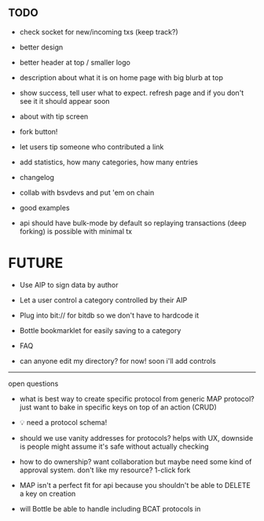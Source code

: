 ## TODO
* check socket for new/incoming txs (keep track?)
* better design
* better header at top / smaller logo
* description about what it is on home page with big blurb at top
* show success, tell user what to expect. refresh page and if you don't see it it should appear soon
* about with tip screen

* fork button!
* let users tip someone who contributed a link

* add statistics, how many categories, how many entries
* changelog
* collab with bsvdevs and put 'em on chain
* good examples
* api should have bulk-mode by default so replaying transactions (deep forking) is possible with minimal tx


# FUTURE
* Use AIP to sign data by author
* Let a user control a category controlled by their AIP
* Plug into bit:// for bitdb so we don't have to hardcode it
* Bottle bookmarklet for easily saving to a category


* FAQ
* can anyone edit my directory? for now! soon i'll add controls


------

open questions

* what is best way to create specific protocol from generic MAP protocol? just want to bake in specific keys on top of an action (CRUD)
 - 💡 need a protocol schema!

* should we use vanity addresses for protocols? helps with UX, downside is people might assume it's safe without actually checking

* how to do ownership? want collaboration but maybe need some kind of approval system. don't like my resource? 1-click fork

* MAP isn't a perfect fit for api because you shouldn't be able to DELETE a key on creation

* will Bottle be able to handle including BCAT protocols in <script> tags for 100kb > javascript (like React)

suggestions

* bitdb would be nice to just say "give me OP_RETURN string array" in addition to s1,s2,s3,s4,s5—useful for variable length protocols like MAP

* on-chain planaria... end up doing similar "state processing" code to bring "objects" up to date, planarium.js?
 * could be like a planaria state machine transformer, but embedded in a bitcoin tx, so everything is still onchain
 * in addition to {"r": {"f": ...}} could do bit:// protocol transformations? run it through MAP in-chain protocol to convert s1/s2/s3/s3 to key/values

* bitdb would be nice to have easy way to debug jq/re-run query over and over (ctrl+enter)

* moneybutton should allow donating above additional output amount, so dev can easily earn more baked right in or user can take tip down to $0

* enable regex in jq for more advanced filtering

-----

create a vanity protocol url 1dir…..

can it be it's own protocol but layer existing protocols? like map and then predefine what the keys are?

The Open Directory Protocol (ODP)

* category
  * name
  * description (markdown)
  * parent_category (nullable)
  * MAP extra key/pairs

* entry
  * category_id
  * name
  * description
  * link (b://, c://, d://, txid)
  * priority/order
  * tags
  * MAP extra key/pairs







1dir1234567890abcxyz create.category |
1PuQa7K62MiKCtssSLKy1kh56WWU7MtUR5
SET
name "BSVDEVS"
description "All the best blockchain dev resources"
parent <txid://category>

1dir1234567890abcxyz category.update <txid://category> |
1PuQa7K62MiKCtssSLKy1kh56WWU7MtUR5
SET
name "BSV DEVS"
description "The best Bitcoin BSV blockchain developer resources"
DELETE
parent

1dir1234567890abcxyz entry.add |
1PuQa7K62MiKCtssSLKy1kh56WWU7MtUR5
SET
category <txid://category>
name "Planaria"
link http://planaria.network
description "Infinite API over Bitcoin"
priority 10

1dir1234567890abcxyz tag.add <txid://entry> |
1PuQa7K62MiKCtssSLKy1kh56WWU7MtUR5
SET
name "development"
description "Development that's happening 







// good way to store tags?

// how to edit an entry?

// how to change an entry's category_id?



